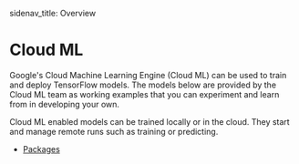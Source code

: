 sidenav_title: Overview

# Cloud ML

Google's Cloud Machine Learning Engine (Cloud ML) can be used to train
and deploy TensorFlow models. The models below are provided by the
Cloud ML team as working examples that you can experiment and learn
from in developing your own.

Cloud ML enabled models can be trained locally or in the cloud. They
start and manage remote runs such as training or predicting.

- [Packages](category:/models/cloudml#cloudml)
